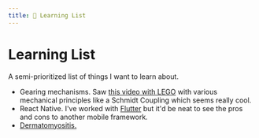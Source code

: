 ```yaml
---
title: 📝 Learning List
---
```

# Learning List

A semi-prioritized list of things I want to learn about.

- Gearing mechanisms. Saw [this video with
  LEGO](https://www.youtube.com/watch?v=M1-YeqGynlw) with various mechanical
  principles like a Schmidt Coupling which seems really cool.
- React Native. I've worked with [Flutter](/programming/flutter.md) but it'd be
  neat to see the pros and cons to another mobile framework.
- [Dermatomyositis.](https://www.mayoclinic.org/diseases-conditions/dermatomyositis/symptoms-causes/syc-20353188)
